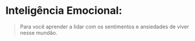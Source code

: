 # Inteligência Emocional: 

> Para você aprender a lidar com os sentimentos e ansiedades de viver nesse mundão.